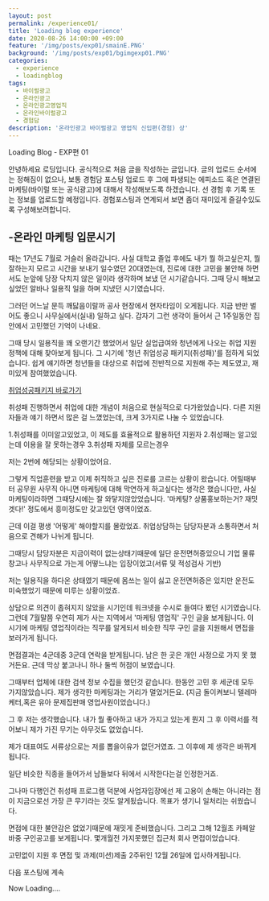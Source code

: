 ```yaml
---
layout: post
permalink: /experience01/
title: 'Loading blog experience'
date: 2020-08-26 14:00:00 +09:00
feature: '/img/posts/exp01/smainE.PNG'
background: '/img/posts/exp01/bgimgexp01.PNG'
categories:
  - experience
  - loadingblog
tags:
  - 바이럴광고
  - 온라인광고
  - 온라인광고영업직
  - 온라인바이럴광고
  - 경험담
description: '온라인광고 바이럴광고 영업직 신입편(경험) 상'
---
```

Loading Blog - EXP편 01

안녕하세요 로딩입니다.
공식적으로 처음 글을 작성하는 글입니다.
글의 업로드 순서에는 정해짐이 없으나, 보통 경험담 포스팅 업로드 후 그에 파생되는 에피소드
혹은 연결된 마케팅(바이럴 또는 공식광고)에 대해서 작성해보도록 하겠습니다. 선 경험 후 기록 또는 정보를 업로드할 예정입니다. 경험포스팅과 연계되서 보면 좀더 재미있게 즐길수있도록 구성해보려합니다.


## -온라인 마케팅 입문시기

때는 17년도 7월로 거슬러 올라갑니다.
사실 대학교 졸업 후에도 내가 뭘 하고싶은지, 뭘 잘하는지 모르고
시간을 보내기 일수였던 20대였는데, 진로에 대한 고민을 불안해 하면서도
눈앞에 당장 닥치지 않은 일이라 생각하며 보냈 던 시기같습니다.
그때 당시 해보고 싶었던 알바나 일용직 일을 하며 지냈던 시기였습니다.

그러던 어느날 문득 깨닳음이랄까 공사 현장에서 현자타임이 오게됩니다.
지금 반만 벌어도 좋으니 사무실에서(실내) 일하고 싶다.
갑자기 그런 생각이 들어서 근 1주일동안 집 안에서 고민했던 기억이 나네요.

그때 당시 일용직을 꽤 오랜기간 했었어서  일단 실업급여와 청년에게 나오는 취업 지원 정책에 대해 찾아보게 됩니다.
그 시기에 '청년 취업성공 패키지(취성패)'를 접하게 되었습니다.
쉽게 얘기하면 청년들을 대상으로 취업에 전반적으로 지원해 주는 제도였고, 재미있게 참여했었습니다.

[취업성공패키지 바로가기](https://www.work.go.kr/pkg/succ/index.do?isIapIng=false&v)

취성패 진행하면서 취업에 대한 개념이 처음으로 현실적으로 다가왔었습니다.
다른 지원자들과 얘기 하면서 많은 걸 느꼈었는데, 크게 3가지로 나눌 수 있었습니다.

1.취성패를 이미알고있었고, 이 제도를 효율적으로 활용하던 지원자
2.취성패는 알고있는데 이용을 잘 못하는경우
3.취성패 자체를 모르는경우

저는 2번에 해당되는 상황이었어요.

 그렇게 직업훈련을 받고 이제 취직하고 싶은 진로를 고르는 상황이 왔습니다.
어릴때부터 공무원 사무직 아니면 마케팅에 대해 막연하게 하고싶다는 생각은 했습니다만,
사실 마케팅이라하면 그때당시에는 잘 와닿지않았었습니다.
'마케팅? 상품홍보하는거? 재밋겟다!'
정도에서 흥미정도만 갖고있던 영역이었죠.

 근데 이걸 평생 '어떻게' 해야할지를 몰랐었죠.
취업상담하는 담당자분과 소통하면서 처음으로 견해가 나뉘게 됩니다.

 그때당시 담당자분은 지금이력이 없는상태기때문에 일단 운전면허증있으니 기업 물류창고나 사무직으로 가는게 어떻느냐는 입장이었고(서류 및 적성검사 기반)

 저는 일용직을 하다온 상태였기 때문에 몸쓰는 일이 싫고 운전면허증은 있지만 운전도 미숙했었기 때문에 미루는 상황이었죠.

 상담으로 의견이 좁혀지지 않았을 시기인데 워크넷을 수시로 들여다 봤던 시기였습니다.
그런데 7월말쯤 우연히 제가 사는 지역에서 '마케팅 영업직' 구인 글을 보게됩니다.
이 시기에 마케팅 영업직이라는 직무를 알게되서 비슷한 직무 구인 글을 지원해서 면접을 보러가게 됩니다.

면접결과는 4군데중 3군데 연락을 받게됩니다.  남은 한 곳은 개인 사정으로 가지 못 했거든요.
근데 막상 붙고나니 하나 둘씩 허점이 보였습니다.

그때부터 업체에 대한 검색 정보 수집을 했던것 같습니다. 한동안 고민 후 세군데 모두 가지않았습니다.
제가 생각한 마케팅과는 거리가 멀었거든요. (지금 돌이켜보니 텔레마케터,혹은 유아 문제집판매 영업사원이었습니다.)

그 후 저는 생각했습니다. 내가 뭘 좋아하고 내가 가지고 있는게 뭔지 그 후 이력서를 적어보니
제가 가진 무기는 아무것도 없었습니다.

제가 대표여도 서류상으로는 저를 뽑을이유가 없던거였죠.
그 이후에 제 생각은 바뀌게됩니다.

일단 비슷한 직종을 들어가서 남들보다 뒤에서 시작한다는걸 인정한거죠.

그나마 다행인건 취성패 프로그램 덕분에 사업자입장에선 제 고용이 손해는 아니라는 점이
지금으로선 가장 큰 무기라는 것도 알게됬습니다. 목표가 생기니 일처리는 쉬웠습니다.

면접에 대한 불안감은 없었기때문에 재밋게 준비했습니다.
그리고 그해 12월초 카페알바중 구인공고를 보게됩니다. 몇개월전 가지못했던 집근처 회사 면접이었습니다.

고민없이 지원 후 면접 및 과제(미션)제출 2주뒤인 12월 26일에 입사하게됩니다.

다음 포스팅에 계속

Now Loading....
